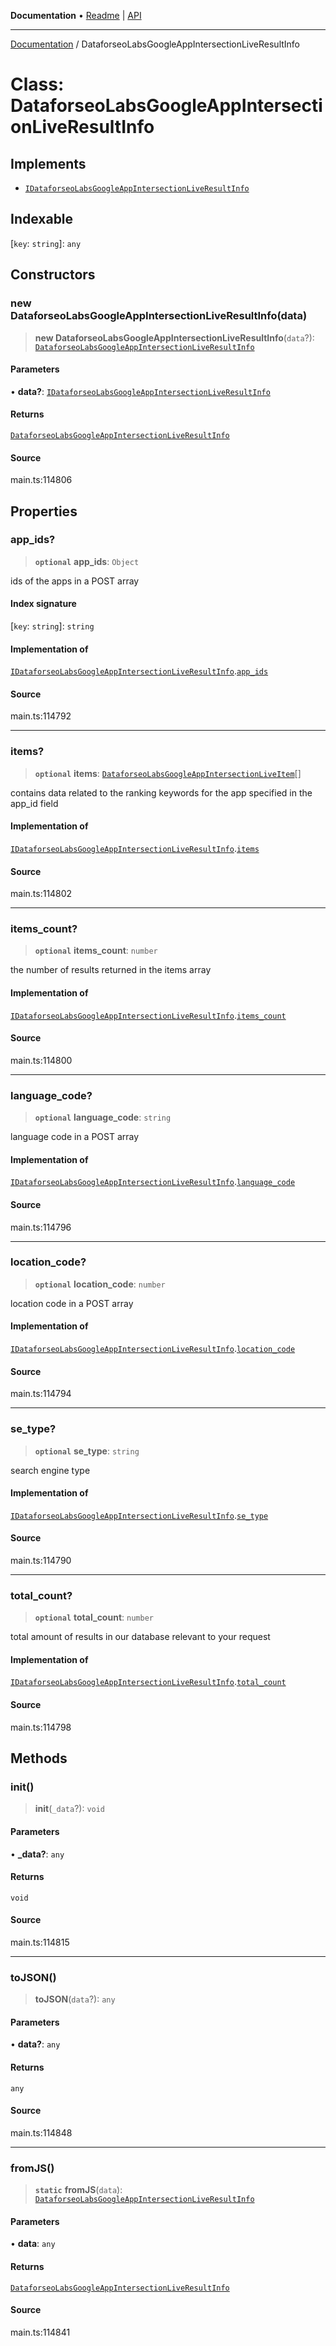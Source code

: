 **Documentation** • [Readme](../README.md) \| [API](../globals.md)

***

[Documentation](../README.md) / DataforseoLabsGoogleAppIntersectionLiveResultInfo

# Class: DataforseoLabsGoogleAppIntersectionLiveResultInfo

## Implements

- [`IDataforseoLabsGoogleAppIntersectionLiveResultInfo`](../interfaces/IDataforseoLabsGoogleAppIntersectionLiveResultInfo.md)

## Indexable

 \[`key`: `string`\]: `any`

## Constructors

### new DataforseoLabsGoogleAppIntersectionLiveResultInfo(data)

> **new DataforseoLabsGoogleAppIntersectionLiveResultInfo**(`data`?): [`DataforseoLabsGoogleAppIntersectionLiveResultInfo`](DataforseoLabsGoogleAppIntersectionLiveResultInfo.md)

#### Parameters

• **data?**: [`IDataforseoLabsGoogleAppIntersectionLiveResultInfo`](../interfaces/IDataforseoLabsGoogleAppIntersectionLiveResultInfo.md)

#### Returns

[`DataforseoLabsGoogleAppIntersectionLiveResultInfo`](DataforseoLabsGoogleAppIntersectionLiveResultInfo.md)

#### Source

main.ts:114806

## Properties

### app\_ids?

> **`optional`** **app\_ids**: `Object`

ids of the apps in a POST array

#### Index signature

 \[`key`: `string`\]: `string`

#### Implementation of

[`IDataforseoLabsGoogleAppIntersectionLiveResultInfo`](../interfaces/IDataforseoLabsGoogleAppIntersectionLiveResultInfo.md).[`app_ids`](../interfaces/IDataforseoLabsGoogleAppIntersectionLiveResultInfo.md#app_ids)

#### Source

main.ts:114792

***

### items?

> **`optional`** **items**: [`DataforseoLabsGoogleAppIntersectionLiveItem`](DataforseoLabsGoogleAppIntersectionLiveItem.md)[]

contains data related to the ranking keywords for the app specified in the app_id field

#### Implementation of

[`IDataforseoLabsGoogleAppIntersectionLiveResultInfo`](../interfaces/IDataforseoLabsGoogleAppIntersectionLiveResultInfo.md).[`items`](../interfaces/IDataforseoLabsGoogleAppIntersectionLiveResultInfo.md#items)

#### Source

main.ts:114802

***

### items\_count?

> **`optional`** **items\_count**: `number`

the number of results returned in the items array

#### Implementation of

[`IDataforseoLabsGoogleAppIntersectionLiveResultInfo`](../interfaces/IDataforseoLabsGoogleAppIntersectionLiveResultInfo.md).[`items_count`](../interfaces/IDataforseoLabsGoogleAppIntersectionLiveResultInfo.md#items_count)

#### Source

main.ts:114800

***

### language\_code?

> **`optional`** **language\_code**: `string`

language code in a POST array

#### Implementation of

[`IDataforseoLabsGoogleAppIntersectionLiveResultInfo`](../interfaces/IDataforseoLabsGoogleAppIntersectionLiveResultInfo.md).[`language_code`](../interfaces/IDataforseoLabsGoogleAppIntersectionLiveResultInfo.md#language_code)

#### Source

main.ts:114796

***

### location\_code?

> **`optional`** **location\_code**: `number`

location code in a POST array

#### Implementation of

[`IDataforseoLabsGoogleAppIntersectionLiveResultInfo`](../interfaces/IDataforseoLabsGoogleAppIntersectionLiveResultInfo.md).[`location_code`](../interfaces/IDataforseoLabsGoogleAppIntersectionLiveResultInfo.md#location_code)

#### Source

main.ts:114794

***

### se\_type?

> **`optional`** **se\_type**: `string`

search engine type

#### Implementation of

[`IDataforseoLabsGoogleAppIntersectionLiveResultInfo`](../interfaces/IDataforseoLabsGoogleAppIntersectionLiveResultInfo.md).[`se_type`](../interfaces/IDataforseoLabsGoogleAppIntersectionLiveResultInfo.md#se_type)

#### Source

main.ts:114790

***

### total\_count?

> **`optional`** **total\_count**: `number`

total amount of results in our database relevant to your request

#### Implementation of

[`IDataforseoLabsGoogleAppIntersectionLiveResultInfo`](../interfaces/IDataforseoLabsGoogleAppIntersectionLiveResultInfo.md).[`total_count`](../interfaces/IDataforseoLabsGoogleAppIntersectionLiveResultInfo.md#total_count)

#### Source

main.ts:114798

## Methods

### init()

> **init**(`_data`?): `void`

#### Parameters

• **\_data?**: `any`

#### Returns

`void`

#### Source

main.ts:114815

***

### toJSON()

> **toJSON**(`data`?): `any`

#### Parameters

• **data?**: `any`

#### Returns

`any`

#### Source

main.ts:114848

***

### fromJS()

> **`static`** **fromJS**(`data`): [`DataforseoLabsGoogleAppIntersectionLiveResultInfo`](DataforseoLabsGoogleAppIntersectionLiveResultInfo.md)

#### Parameters

• **data**: `any`

#### Returns

[`DataforseoLabsGoogleAppIntersectionLiveResultInfo`](DataforseoLabsGoogleAppIntersectionLiveResultInfo.md)

#### Source

main.ts:114841
